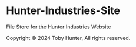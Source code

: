 # Hunter-Industries-Site
File Store for the Hunter Industries Website

Copyright © 2024 Toby Hunter, All rights reserved.
